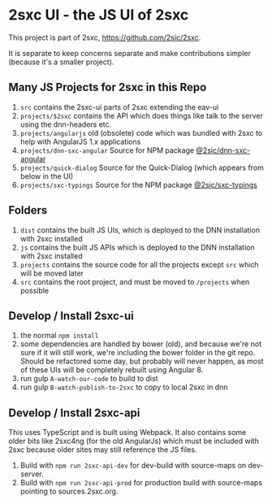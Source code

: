 2sxc UI - the JS UI of 2sxc
============

This project is part of 2sxc, https://github.com/2sic/2sxc.

It is separate to keep concerns separate and make contributions simpler (because it's a smaller project). 

## Many JS Projects for 2sxc in this Repo

1. `src` contains the 2sxc-ui parts of 2sxc extending the eav-ui
1. `projects/$2sxc` contains the API which does things like talk to the server using the dnn-headers etc.
1. `projects/angularjs` old (obsolete) code which was bundled with 2sxc to help with AngularJS 1.x applications
1. `projects/dnn-sxc-angular` Source for NPM package [@2sic/dnn-sxc-angular](https://www.npmjs.com/package/@2sic.com/dnn-sxc-angular)
1. `projects/quick-dialog` Source for the Quick-Dialog (which appears from below in the UI)
1. `projects/sxc-typings` Source for the NPM package [@2sic/sxc-typings](https://www.npmjs.com/package/@2sic.com/2sxc-typings)

## Folders

1. `dist` contains the built JS UIs, which is deployed to the DNN installation with 2sxc installed
1. `js` contains the built JS APIs which is deployed to the DNN installation with 2sxc installed
1. `projects` contains the source code for all the projects except `src` which will be moved later
1. `src` contains the root project, and must be moved to `/projects` when possible

## Develop / Install 2sxc-ui

1. the normal `npm install`
1. some dependencies are handled by bower (old), and because we're not sure if it will still work, we're including the bower folder in the git repo. Should be refactored some day, but probably will never happen, as most of these UIs will be completely rebuilt using Angular 8.
1. run gulp `A-watch-our-code` to build to dist
1. run gulp `B-watch-publish-to-2sxc` to copy to local 2sxc in dnn

## Develop / Install 2sxc-api

This uses TypeScript and is built using Webpack. It also contains some older bits like 2sxc4ng (for the old AngularJs) which must be included with 2sxc because older sites may still reference the JS files.

1. Build with `npm run 2sxc-api-dev` for dev-build with source-maps on dev-server.
1. Build with `npm run 2sxc-api-prod` for production build with source-maps pointing to sources.2sxc.org.
